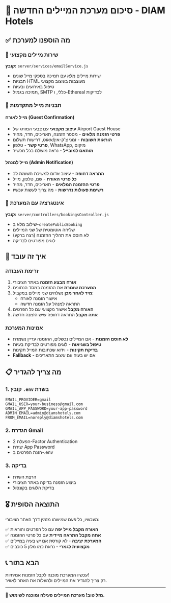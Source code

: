 # 🎯 סיכום מערכת המיילים החדשה - DIAM Hotels

## ✅ מה הוספנו למערכת

### 📧 שירות מיילים מקצועי
**קובץ:** `server/services/emailService.js`
- שירות מיילים מלא עם תמיכה בספקי מייל שונים
- תבניות HTML מעוצבות בעיצוב מקצועי
- טיפול באירועים ובעיות
- תמיכה בגמיל, SMTP כללי, ו-Ethereal לבדיקות

### 🎨 תבניות מייל מתקדמות

#### מייל לאורח (Guest Confirmation)
- **עיצוב מקצועי** עם צבעי המותג של Airport Guest House
- **פרטי הזמנה מלאים** - מספר הזמנה, תאריכים, חדר, מחיר
- **הוראות חשובות** - זמני צ'ק-אין/אאוט, דרישות תשלום
- **פרטי קשר** - טלפון, WhatsApp, מיקום
- **מותאם למובייל** - נראה מושלם בכל מכשיר

#### מייל למנהל (Admin Notification)
- **התראה דחופה** - עיצוב אדום למשיכת תשומת לב
- **כל פרטי האורח** - שם, טלפון, מייל
- **פרטי ההזמנה המלאים** - תאריכים, חדר, מחיר
- **רשימת פעולות נדרשות** - מה צריך לעשות עכשיו

### 🔗 אינטגרציה עם המערכת
**קובץ:** `server/controllers/bookingsController.js`
- שילוב מלא ב-`createPublicBooking`
- שליחה אוטומטית של שני המיילים
- לא חוסם את תהליך ההזמנה (רצה ברקע)
- לוגים מפורטים לבדיקה

## 🚀 איך זה עובד

### זרימת העבודה
1. **אורח מבצע הזמנה** באתר הציבורי
2. **המערכת שומרת** את ההזמנה במסד הנתונים
3. **מיד לאחר מכן** נשלחים שני מיילים במקביל:
   - אישור הזמנה לאורח
   - התראה למנהל על הזמנה חדשה
4. **האורח מקבל** אישור מקצועי עם כל הפרטים
5. **אתה מקבל** התראה דחופה שיש הזמנה חדשה

### אמינות המערכת
- **לא חוסם הזמנות** - אם המיילים נכשלים, ההזמנה עדיין נשמרת
- **טיפול בשגיאות** - לוגים מפורטים לבדיקת בעיות
- **בדיקת תקינות** - וידוא שכתובות המייל תקינות
- **Fallback** - אם יש בעיה עם עיצוב התאריכים

## 📋 מה צריך להגדיר

### 1. קובץ `.env` בשרת
```env
EMAIL_PROVIDER=gmail
GMAIL_USER=your-business@gmail.com  
GMAIL_APP_PASSWORD=your-app-password
ADMIN_EMAIL=admin@diamshotels.com
FROM_EMAIL=noreply@diamshotels.com
```

### 2. הגדרת Gmail
- הפעלת 2-Factor Authentication
- יצירת App Password
- הזנת הפרטים ב-.env

### 3. בדיקה
- הרצת השרת
- ביצוע הזמנה בדיקה באתר הציבורי
- בדיקת הלוגים בקונסול

## 🎖️ התוצאה הסופית

מעכשיו, כל פעם שמישהו מזמין דרך האתר הציבורי:

✅ **האורח מקבל מייל יפה** עם כל הפרטים והוראות  
✅ **אתה מקבל התראה מיידית** עם כל פרטי ההזמנה  
✅ **המערכת יציבה** - לא קורסת אם יש בעיה במיילים  
✅ **מקצועית לגמרי** - נראת כמו מלון 5 כוכבים  

## 📞 הבא בתור
עכשיו המערכת מוכנה לקבל הזמנות אמיתיות!  
רק צריך להגדיר את המיילים ולהעלות את האתר לאוויר.

---

**🎉 מזל טוב! מערכת המיילים פעילה ומוכנה לשימוש.** 